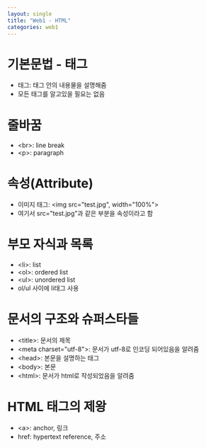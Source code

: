 ```yaml
---
layout: single
title: "Web1 - HTML"
categories: web1
---
```


# 기본문법 - 태그
* 태그: 태그 안의 내용물을 설명해줌
* 모든 태그를 알고있을 필요는 없음


# 줄바꿈
* &lt;br&gt;: line break
* &lt;p&gt;: paragraph


# 속성(Attribute)
* 이미지 태그: &lt;img src="test.jpg", width="100%"&gt;
* 여기서 src="test.jpg"과 같은 부분을 속성이라고 함


# 부모 자식과 목록
* &lt;li&gt;: list
* &lt;ol&gt;: ordered list
* &lt;ul&gt;: unordered list
* ol/ul 사이에 li태그 사용


# 문서의 구조와 슈퍼스타들
* &lt;title&gt;: 문서의 제목
* &lt;meta charset="utf-8"&gt;: 문서가 utf-8로 인코딩 되어있음을 알려줌
* &lt;head&gt;: 본문을 설명하는 태그
* &lt;body&gt;: 본문
* &lt;html&gt;: 문서가 html로 작성되었음을 알려줌


# HTML 태그의 제왕
* &lt;a&gt;: anchor, 링크
* href: hypertext reference, 주소